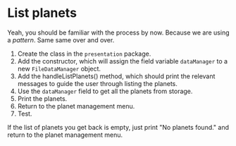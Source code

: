 # List planets

Yeah, you should be familiar with the process by now. Because we are using a _pattern_. Same same over and over.

1) Create the class in the `presentation` package.
2) Add the constructor, which will assign the field variable `dataManager` to a new `FileDataManager` object.
3) Add the handleListPlanets() method, which should print the relevant messages to guide the user through listing the planets.
4) Use the `dataManager` field to get all the planets from storage.
5) Print the planets.
6) Return to the planet management menu.
7) Test.

If the list of planets you get back is empty, just print "No planets found." and return to the planet management menu.

